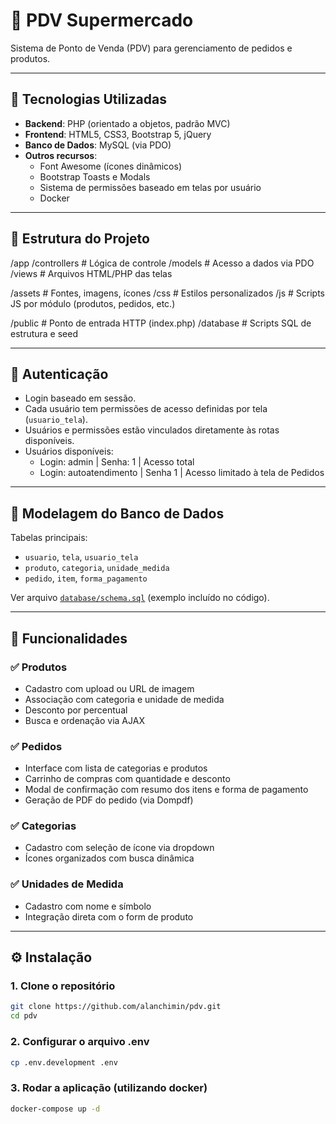 # 🛒 PDV Supermercado

Sistema de Ponto de Venda (PDV) para gerenciamento de pedidos e produtos.

---

## 🚀 Tecnologias Utilizadas

- **Backend**: PHP (orientado a objetos, padrão MVC)
- **Frontend**: HTML5, CSS3, Bootstrap 5, jQuery
- **Banco de Dados**: MySQL (via PDO)
- **Outros recursos**:
  - Font Awesome (ícones dinâmicos)
  - Bootstrap Toasts e Modals
  - Sistema de permissões baseado em telas por usuário
  - Docker

---

## 📁 Estrutura do Projeto

/app
/controllers # Lógica de controle
/models # Acesso a dados via PDO
/views # Arquivos HTML/PHP das telas

/assets # Fontes, imagens, ícones
/css # Estilos personalizados
/js # Scripts JS por módulo (produtos, pedidos, etc.)

/public # Ponto de entrada HTTP (index.php)
/database # Scripts SQL de estrutura e seed

---

## 🔐 Autenticação

- Login baseado em sessão.
- Cada usuário tem permissões de acesso definidas por tela (`usuario_tela`).
- Usuários e permissões estão vinculados diretamente às rotas disponíveis.
- Usuários disponíveis:
    - Login: admin | Senha: 1 | Acesso total
    - Login: autoatendimento | Senha 1 | Acesso limitado à tela de Pedidos

---

## 🧱 Modelagem do Banco de Dados

Tabelas principais:

- `usuario`, `tela`, `usuario_tela`
- `produto`, `categoria`, `unidade_medida`
- `pedido`, `item`, `forma_pagamento`

Ver arquivo [`database/schema.sql`](database/schema.sql) (exemplo incluído no código).

---

## 🧪 Funcionalidades

### ✅ Produtos
- Cadastro com upload ou URL de imagem
- Associação com categoria e unidade de medida
- Desconto por percentual
- Busca e ordenação via AJAX

### ✅ Pedidos
- Interface com lista de categorias e produtos
- Carrinho de compras com quantidade e desconto
- Modal de confirmação com resumo dos itens e forma de pagamento
- Geração de PDF do pedido (via Dompdf)

### ✅ Categorias
- Cadastro com seleção de ícone via dropdown
- Ícones organizados com busca dinâmica

### ✅ Unidades de Medida
- Cadastro com nome e símbolo
- Integração direta com o form de produto

---

## ⚙️ Instalação

### 1. Clone o repositório

```bash
git clone https://github.com/alanchimin/pdv.git
cd pdv
```

### 2. Configurar o arquivo .env
```bash
cp .env.development .env
```

### 3. Rodar a aplicação (utilizando docker)
```bash
docker-compose up -d
```
